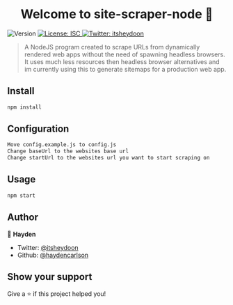 <h1 align="center">Welcome to site-scraper-node 👋</h1>
<p>
  <img alt="Version" src="https://img.shields.io/badge/version-1.0.1-blue.svg?cacheSeconds=2592000" />
  <a href="#" target="_blank">
    <img alt="License: ISC" src="https://img.shields.io/badge/License-ISC-yellow.svg" />
  </a>
  <a href="https://twitter.com/itsheydoon" target="_blank">
    <img alt="Twitter: itsheydoon" src="https://img.shields.io/twitter/follow/itsheydoon.svg?style=social" />
  </a>
</p>

> A NodeJS program created to scrape URLs from dynamically rendered web apps without the need of spawning headless browsers. It uses much less resources then headless browser alternatives and im currently using this to generate sitemaps for a production web app.

## Install

```sh
npm install
```

## Configuration

```sh
Move config.example.js to config.js
Change baseUrl to the websites base url
Change startUrl to the websites url you want to start scraping on
```

## Usage

```sh
npm start
```

## Author

👤 **Hayden**

* Twitter: [@itsheydoon](https://twitter.com/itsheydoon)
* Github: [@haydencarlson](https://github.com/haydencarlson)

## Show your support

Give a ⭐️ if this project helped you!